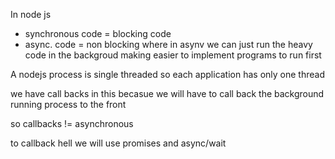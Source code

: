 In node js 
- synchronous code = blocking code
- async. code  = non blocking 
where in asynv we can just run the heavy code in the backgroud making easier to implement programs to run first

A nodejs process is single threaded
so each application has only one thread

we have call backs in this 
becasue we will have to call back the background running process to the front

so callbacks != asynchronous 

to callback hell 
we will use promises and async/wait

